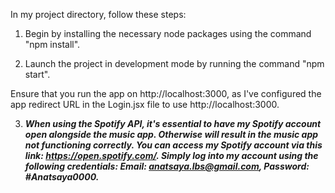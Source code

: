 In my project directory, follow these steps:

1. Begin by installing the necessary node packages using the command "npm install".

2. Launch the project in development mode by running the command "npm start".

Ensure that you run the app on http://localhost:3000, as I've configured the app redirect URL in the Login.jsx file to use http://localhost:3000.

3. **_When using the Spotify API, it's essential to have my Spotify account open alongside the music app. Otherwise will result in the music app not functioning correctly. You can access my Spotify account via this link: https://open.spotify.com/. Simply log into my account using the following credentials: Email: anatsaya.lbs@gmail.com, Password: #Anatsaya0000._**
